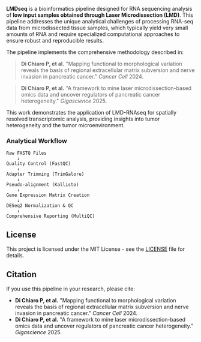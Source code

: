 **LMDseq** is a bioinformatics pipeline designed for RNA sequencing analysis of **low input samples obtained through Laser Microdissection (LMD)**. This pipeline addresses the unique analytical challenges of processing RNA-seq data from microdissected tissue samples, which typically yield very small amounts of RNA and require specialized computational approaches to ensure robust and reproducible results.

The pipeline implements the comprehensive methodology described in:

> **Di Chiaro P, et al.** "Mapping functional to morphological variation reveals the basis of regional extracellular matrix subversion and nerve invasion in pancreatic cancer." *Cancer Cell* 2024.

> **Di Chiaro P, et al.** "A framework to mine laser microdissection-based omics data and uncover regulators of pancreatic cancer heterogeneity." *Gigascience* 2025.

This work demonstrates the application of LMD-RNAseq for spatially resolved transcriptomic analysis, providing insights into tumor heterogeneity and the tumor microenvironment.


### Analytical Workflow

```
Raw FASTQ Files
    ↓
Quality Control (FastQC)
    ↓
Adapter Trimming (TrimGalore)
    ↓
Pseudo-alignment (Kallisto)
    ↓
Gene Expression Matrix Creation
    ↓
DESeq2 Normalization & QC
    ↓
Comprehensive Reporting (MultiQC)
```







## License

This project is licensed under the MIT License - see the [LICENSE](LICENSE) file for details.

## Citation

If you use this pipeline in your research, please cite:

- **Di Chiaro P, et al.** "Mapping functional to morphological variation reveals the basis of regional extracellular matrix subversion and nerve invasion in pancreatic cancer." *Cancer Cell* 2024.
- **Di Chiaro P, et al.** "A framework to mine laser microdissection-based omics data and uncover regulators of pancreatic cancer heterogeneity." *Gigascience* 2025.

